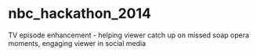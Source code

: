 nbc_hackathon_2014
==================

TV episode enhancement - helping viewer catch up on missed soap opera moments, engaging viewer in social media
